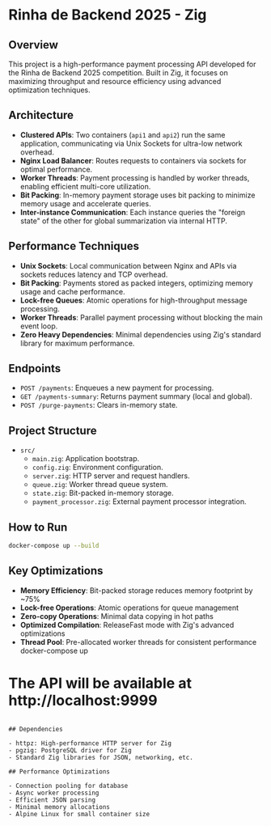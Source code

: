 # Rinha de Backend 2025 - Zig

## Overview

This project is a high-performance payment processing API developed for the Rinha de Backend 2025 competition. Built in Zig, it focuses on maximizing throughput and resource efficiency using advanced optimization techniques.

## Architecture

- **Clustered APIs**: Two containers (`api1` and `api2`) run the same application, communicating via Unix Sockets for ultra-low network overhead.
- **Nginx Load Balancer**: Routes requests to containers via sockets for optimal performance.
- **Worker Threads**: Payment processing is handled by worker threads, enabling efficient multi-core utilization.
- **Bit Packing**: In-memory payment storage uses bit packing to minimize memory usage and accelerate queries.
- **Inter-instance Communication**: Each instance queries the "foreign state" of the other for global summarization via internal HTTP.

## Performance Techniques

- **Unix Sockets**: Local communication between Nginx and APIs via sockets reduces latency and TCP overhead.
- **Bit Packing**: Payments stored as packed integers, optimizing memory usage and cache performance.
- **Lock-free Queues**: Atomic operations for high-throughput message processing.
- **Worker Threads**: Parallel payment processing without blocking the main event loop.
- **Zero Heavy Dependencies**: Minimal dependencies using Zig's standard library for maximum performance.

## Endpoints

- `POST /payments`: Enqueues a new payment for processing.
- `GET /payments-summary`: Returns payment summary (local and global).
- `POST /purge-payments`: Clears in-memory state.

## Project Structure

- `src/`
  - `main.zig`: Application bootstrap.
  - `config.zig`: Environment configuration.
  - `server.zig`: HTTP server and request handlers.
  - `queue.zig`: Worker thread queue system.
  - `state.zig`: Bit-packed in-memory storage.
  - `payment_processor.zig`: External payment processor integration.

## How to Run

```bash
docker-compose up --build
```

## Key Optimizations

- **Memory Efficiency**: Bit-packed storage reduces memory footprint by ~75%
- **Lock-free Operations**: Atomic operations for queue management
- **Zero-copy Operations**: Minimal data copying in hot paths
- **Optimized Compilation**: ReleaseFast mode with Zig's advanced optimizations
- **Thread Pool**: Pre-allocated worker threads for consistent performance
docker-compose up

# The API will be available at http://localhost:9999
```

## Dependencies

- httpz: High-performance HTTP server for Zig
- pgzig: PostgreSQL driver for Zig  
- Standard Zig libraries for JSON, networking, etc.

## Performance Optimizations

- Connection pooling for database
- Async worker processing
- Efficient JSON parsing
- Minimal memory allocations
- Alpine Linux for small container size